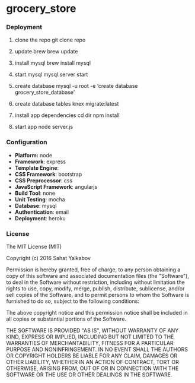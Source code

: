 # grocery_store
### Deployment

1. clone the repo
git clone repo

2. update brew
brew update

3. install mysql
brew install mysql

4. start mysql
mysql.server start

5. create database
mysql -u root -e ‘create database grocery_store_database’

6. create database tables
knex migrate:latest

7. install app dependencies
cd dir
npm install

8. start app
node server.js


### Configuration
- **Platform:** node
- **Framework**: express
- **Template Engine**:
- **CSS Framework**: bootstrap
- **CSS Preprocessor**: css
- **JavaScript Framework**: angularjs
- **Build Tool**: none
- **Unit Testing**: mocha
- **Database**: mysql
- **Authentication**: email
- **Deployment**: heroku

### License
The MIT License (MIT)

Copyright (c) 2016 Sahat Yalkabov

Permission is hereby granted, free of charge, to any person obtaining a copy of this software and associated documentation files (the "Software"), to deal in the Software without restriction, including without limitation the rights to use, copy, modify, merge, publish, distribute, sublicense, and/or sell copies of the Software, and to permit persons to whom the Software is furnished to do so, subject to the following conditions:

The above copyright notice and this permission notice shall be included in all copies or substantial portions of the Software.

THE SOFTWARE IS PROVIDED "AS IS", WITHOUT WARRANTY OF ANY KIND, EXPRESS OR IMPLIED, INCLUDING BUT NOT LIMITED TO THE WARRANTIES OF MERCHANTABILITY, FITNESS FOR A PARTICULAR PURPOSE AND NONINFRINGEMENT. IN NO EVENT SHALL THE AUTHORS OR COPYRIGHT HOLDERS BE LIABLE FOR ANY CLAIM, DAMAGES OR OTHER LIABILITY, WHETHER IN AN ACTION OF CONTRACT, TORT OR OTHERWISE, ARISING FROM, OUT OF OR IN CONNECTION WITH THE SOFTWARE OR THE USE OR OTHER DEALINGS IN THE SOFTWARE.
